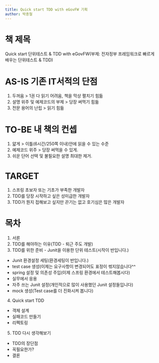 ```yaml
---
title: Quick start TDD with eGovFW 기획
author: 박종철
--- 
```


# 책 제목
Quick start 단위테스트 & TDD with eGovFW(부제: 전자정부 프레임워크로 빠르게 배우는 단위테스트 & TDD)


# AS-IS 기존 IT서적의 단점
1. 두꺼움 > 1권 다 읽기 어려움, 책을 막상 펼치기 힘듦
2. 설명 위주 및 예제코드의 부제 > 당장 써먹기 힘듦
3. 전문 용어의 난립 > 읽기 힘듦

# TO-BE 내 책의 컨셉
1. 얇게 > 이틀(6시간/250쪽 이내)안에 읽을 수 있는 수준
2. 예제코드 위주 > 당장 써먹을 수 있게.
3. 쉬운 단어 선택 및 불필요한 설명 최대한 제거.

# TARGET
1. 스프링 초보자 또는 기초가 부족한 개발자
2. TDD를 당장 시작하고 싶은 성미급한 개발자
3. TDD가 뭔지 접해보고 싶지만 끈기는 없고 호기심은 많은 개발자

# 목차
1. 서론
2. TDD를 해야하는 이유(TDD - 퇴근 주도 개발)
3. TDD를 위한 준비 - Junit을 이용한 단위 테스트(시작이 반입니다.)
 - Junit 환경설정 세팅(환경세팅이 반입니다.)
 - test case 생성(이제는 요구사항이 변경되어도 표정이 썪지않습니다^^
 - spring 설정 및 의존성 주입(이제 스프링 환경에서 테스트해봅시다)
 - 실무에서 응용
 - 자주 쓰는 Junit 설정(개인적으로 많이 사용했던 Junit 설정들입니다)
 - mock 생성(Test case를 더 진화시켜 봅니다)
4. Quick start TDD
 - 객체 설계
 - 실패코드 만들기
 - 리펙토링
5. TDD 다시 생각해보기
 - TDD의 장단점
 - 꼭필요한가?
 - 결론
